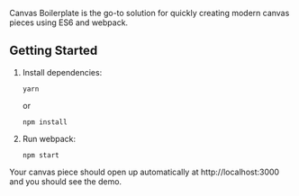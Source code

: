 Canvas Boilerplate is the go-to solution for quickly creating modern canvas pieces using ES6 and webpack.

## Getting Started

1.  Install dependencies:

        yarn

    or

        npm install

2.  Run webpack:

        npm start

Your canvas piece should open up automatically at http://localhost:3000 and you should see the demo.
